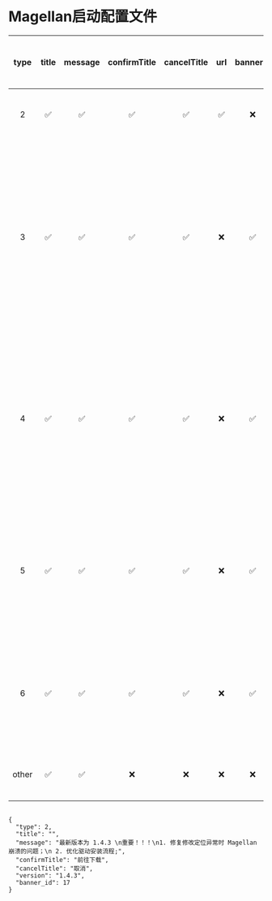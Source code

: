 # Magellan启动配置文件


| type | title | message | confirmTitle | cancelTitle | url | bannerId | 打开时机 | 
| :-: | :-: | :-: | :-: | :-: | :-: | :-: | :-: |
| 2 | ✅ | ✅ | ✅ | ✅ | ✅ | ❌ | 点击公告 |
| 3 | ✅ | ✅ | ✅ | ✅ | ❌ | ✅ | 首次显示公告 & 点击公告 & 提醒升级 |
| 4 | ✅ | ✅ | ✅ | ✅ | ❌ | ✅ | 每次启动 & 点击公告 & 强制升级 |
| 5 | ✅ | ✅ | ✅ | ✅ | ❌ | ✅ | 首次显示公告 & 点击公告 |
| 6 | ✅ | ✅ | ✅ | ✅ | ❌ | ✅ | 每次启动 & 点击公告 |
| other | ✅ | ✅ | ❌ | ❌ | ❌ | ❌ | 点击公告 |



```

{
  "type": 2,
  "title": "",
  "message": "最新版本为 1.4.3 \n重要！！！\n1. 修复修改定位异常时 Magellan 崩溃的问题；\n 2. 优化驱动安装流程;",
  "confirmTitle": "前往下载",
  "cancelTitle": "取消",
  "version": "1.4.3",
  "banner_id": 17
}
```
